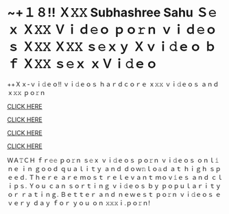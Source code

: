 # ~‍+１８!! Ｘ𝚇𝚇 Subhashree Sahu Ｓ𝚎ｘ Ｘ𝚇𝚇 Ｖｉｄ𝚎ｏ ｐｏ𝚛ｎ ｖｉｄ𝚎ｏｓ Ｘ𝚇𝚇 Ｘ𝚇𝚇 ｓ𝚎ｘｙ Ｘｖｉ𝚍ｅｏ ｂｆ Ｘ𝚇𝚇 ｓ𝚎ｘ ｘＶｉ𝚍ｅｏ #

++Ｘｘ-ｖｉ𝚍ｅｏ!! ｖｉ𝚍ｅｏｓ ｈａｒｄｃｏｒｅ ｘ𝚡𝚡 ｖｉ𝚍ｅｏｓ ａｎｄ ｘ𝚡𝚡 ｐｏ𝚛ｎ

[CLICK HERE](https://t.co/KPp9hykosG)

[CLICK HERE](https://t.co/KPp9hykosG)

[CLICK HERE](https://t.co/KPp9hykosG)

[CLICK HERE](https://t.co/KPp9hykosG)

ＷＡ𝚃ＣＨ ｆｒ𝚎𝚎 ｐｏ𝚛ｎ ｓ𝚎ｘ ｖｉ𝚍ｅｏｓ ｐｏ𝚛ｎ ｖｉ𝚍ｅｏｓ ｏｎｌ𝚒ｎｅ ｉｎ ｇｏｏｄ ｑｕａｌｉｔｙ ａｎｄ ｄｏｗ𝚗ｌｏ𝚊ｄ ａｔ ｈｉｇｈ ｓｐｅｅｄ. Ｔｈｅｒｅ ａｒｅ ｍｏｓｔ ｒｅｌｅｖａｎｔ ｍｏｖ𝚒ｅｓ ａｎｄ ｃｌｉｐｓ. Ｙｏｕ ｃａｎ ｓｏｒｔｉｎｇ ｖｉ𝚍ｅｏｓ ｂｙ ｐｏｐｕｌａｒｉｔｙ ｏｒ ｒａｔｉｎｇ. Ｂｅｔｔｅｒ ａｎｄ ｎｅｗｅｓｔ ｐｏ𝚛ｎ ｖｉ𝚍ｅｏｓ ｅｖｅｒｙ ｄａｙ ｆｏｒ ｙｏｕ ｏｎ 𝚡𝚡𝚡ｉ.ｐｏ𝚛ｎ!
